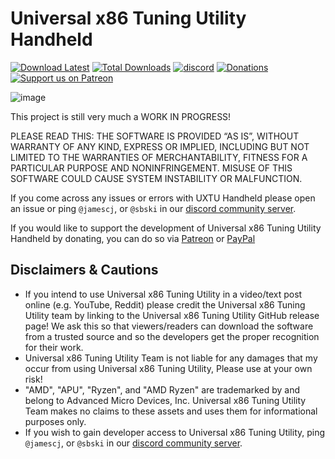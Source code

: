# Universal x86 Tuning Utility Handheld
[![Download Latest](https://img.shields.io/github/downloads/JamesCJ60/Universal-x86-Tuning-Utility-Handheld/latest/total?style=flat-square&color=orange&label=Download%20Latest)](https://github.com/JamesCJ60/Universal-x86-Tuning-Utility-Handheld/releases/latest)
[![Total Downloads](https://img.shields.io/github/downloads/JamesCJ60/Universal-x86-Tuning-Utility-Handheld/total?style=flat-square&color=orange&label=Download%20Total)](https://github.com/JamesCJ60/Universal-x86-Tuning-Utility-Handheld/releases/latest)
[![discord](https://img.shields.io/discord/772105072720871435?color=orange&label=Discord&logo=discord&logoColor=white&style=flat-square)](https://discord.gg/3EkYMZGJwq)
[![Donations](https://img.shields.io/badge/PayPal-00457C?style=flat-square&color=orange&label=Donations&logo=paypal&logoColor=white)](https://www.paypal.com/paypalme/JamesCJ60)
[![Support us on Patreon](https://img.shields.io/endpoint.svg?url=https%3A%2F%2Fshieldsio-patreon.vercel.app%2Fapi%3Fusername%3Duxtusoftware%26type%3Dpatrons&style=flat-square&color=orange&label=Patreon&logoColor=white)](https://patreon.com/uxtusoftware)

![image](https://github.com/JamesCJ60/Universal-x86-Tuning-Utility-Handheld/assets/20888782/212ca298-828c-4ae2-8580-491a3292aaf4)

This project is still very much a WORK IN PROGRESS!

PLEASE READ THIS: THE SOFTWARE IS PROVIDED “AS IS”, WITHOUT WARRANTY OF ANY KIND, EXPRESS OR IMPLIED, INCLUDING BUT NOT LIMITED TO THE WARRANTIES OF MERCHANTABILITY, FITNESS FOR A PARTICULAR PURPOSE AND NONINFRINGEMENT. MISUSE OF THIS SOFTWARE COULD CAUSE SYSTEM INSTABILITY OR MALFUNCTION.

If you come across any issues or errors with UXTU Handheld please open an issue or ping `@jamescj`, or `@sbski` in our [discord community server](https://discord.gg/M3hVqnT4pQ). 

If you would like to support the development of Universal x86 Tuning Utility Handheld by donating, you can do so via [Patreon](https://www.patreon.com/uxtusoftware) or [PayPal](https://www.paypal.me/JamesCJ60)

## Disclaimers & Cautions
- If you intend to use Universal x86 Tuning Utility in a video/text post online (e.g. YouTube, Reddit) please credit the Universal x86 Tuning Utility team by linking to the Universal x86 Tuning Utility GitHub release page! We ask this so that viewers/readers can download the software from a trusted source and so the developers get the proper recognition for their work.
- Universal x86 Tuning Utility Team is not liable for any damages that my occur from using Universal x86 Tuning Utility, Please use at your own risk!
- "AMD", "APU", "Ryzen", and "AMD Ryzen" are trademarked by and belong to Advanced Micro Devices, Inc. Universal x86 Tuning Utility Team makes no claims to these assets and uses them for informational purposes only.
- If you wish to gain developer access to Universal x86 Tuning Utility, ping `@jamescj`, or `@sbski` in our [discord community server](https://discord.gg/M3hVqnT4pQ). 
